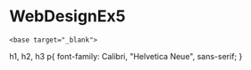 # WebDesignEx5
<!DOCTYPE html>
<html>
<head>
	<meta charset="ISO-8859-1">
	<meta name="viewport" content="width=device-width, initial-scale=2">
	<meta name="author" content="TawaraWeb Lara Diaz">
	<meta name="description" content="Weather data for the Tawara region">
	<meta name="keyowords" content="Weather data,Tawara region">
	<title>Weather Data</title>


	<base target="_blank">
</head>
<body>

</body>
</html>





h1, h2, h3 p{
	font-family: Calibri, "Helvetica Neue", sans-serif; 
}


